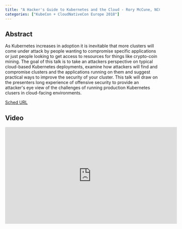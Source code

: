 ```yaml
---
title: "A Hacker's Guide to Kubernetes and the Cloud - Rory McCune, NCC Group PLC (Intermediate Skill Level) (Slides Attached)"
categories: ["KubeCon + CloudNativeCon Europe 2018"]
---
```


## Abstract

As Kubernetes increases in adoption it is inevitable that more clusters will come under attack by people wanting to compromise specific applications or just people looking to get access to resources for things like crypto-coin mining.  The goal of this talk is to take an attackers perspective on typical cloud-based Kubernetes deployments, examine how attackers will find and compromise clusters and the applications running on them and suggest practical ways to improve the security of your cluster.  This talk will draw on the presenters long experience of offensive security to provide an attacker's eye view of the challenges of running production Kubernetes clusers in cloud-facing environments.

[Sched URL](https://kccnceu18.sched.com/event/f6350dc51ed032dc99fad65c70aa775a)

## Video

<iframe width='560' height='315' src='https://www.youtube.com/embed/Hf5qRgxjPLQ' frameborder='0' allow='accelerometer; autoplay; encrypted-media; gyroscope; picture-in-picture' allowfullscreen></iframe>
